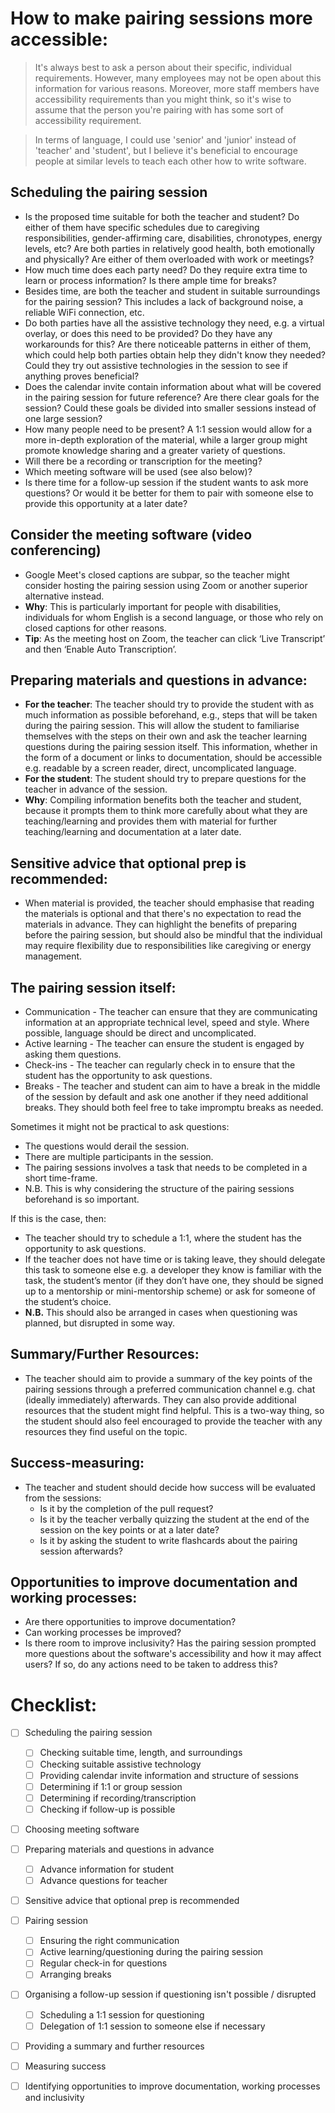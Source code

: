 # How to make pairing sessions more accessible:

>It's always best to ask a person about their specific, individual requirements. However, many employees may not be open about this information for various reasons. Moreover, more staff members have accessibility requirements than you might think, so it's wise to assume that the person you're pairing with has some sort of accessibility requirement.

>In terms of language, I could use 'senior' and 'junior' instead of 'teacher' and 'student', but I believe it's beneficial to encourage people at similar levels to teach each other how to write software.

## Scheduling the pairing session
* Is the proposed time suitable for both the teacher and student? Do either of them have specific schedules due to caregiving responsibilities, gender-affirming care, disabilities, chronotypes, energy levels, etc? Are both parties in relatively good health, both emotionally and physically? Are either of them overloaded with work or meetings?
* How much time does each party need? Do they require extra time to learn or process information? Is there ample time for breaks?
* Besides time, are both the teacher and student in suitable surroundings for the pairing session? This includes a lack of background noise, a reliable WiFi connection, etc.
* Do both parties have all the assistive technology they need, e.g. a virtual overlay, or does this need to be provided? Do they have any workarounds for this? Are there noticeable patterns in either of them, which could help both parties obtain help they didn't know they needed? Could they try out assistive technologies in the session to see if anything proves beneficial?
* Does the calendar invite contain information about what will be covered in the pairing session for future reference? Are there clear goals for the session? Could these goals be divided into smaller sessions instead of one large session?
* How many people need to be present? A 1:1 session would allow for a more in-depth exploration of the material, while a larger group might promote knowledge sharing and a greater variety of questions.
* Will there be a recording or transcription for the meeting?
* Which meeting software will be used (see also below)?
* Is there time for a follow-up session if the student wants to ask more questions? Or would it be better for them to pair with someone else to provide this opportunity at a later date?

## Consider the meeting software (video conferencing) 
* Google Meet's closed captions are subpar, so the teacher might consider hosting the pairing session using Zoom or another superior alternative instead. 
* **Why**: This is particularly important for people with disabilities, individuals for whom English is a second language, or those who rely on closed captions for other reasons.
* **Tip**: As the meeting host on Zoom, the teacher can click ‘Live Transcript’ and then ‘Enable Auto Transcription’.

## Preparing materials and questions in advance:
* **For the teacher**: The teacher should try to provide the student with as much information as possible beforehand, e.g., steps that will be taken during the pairing session. This will allow the student to familiarise themselves with the steps on their own and ask the teacher learning questions during the pairing session itself. This information, whether in the form of a document or links to documentation, should be accessible e.g. readable by a screen reader, direct, uncomplicated language.
* **For the student**: The student should try to prepare questions for the teacher in advance of the session.
* **Why**: Compiling information benefits both the teacher and student, because it prompts them to think more carefully about what they are teaching/learning and provides them with material for further teaching/learning and documentation at a later date.

## Sensitive advice that optional prep is recommended:
* When material is provided, the teacher should emphasise that reading the materials is optional and that there's no expectation to read the materials in advance. They can highlight the benefits of preparing before the pairing session, but should also be mindful that the individual may require flexibility due to responsibilities like caregiving or energy management.

## The pairing session itself: 
* Communication - The teacher can ensure that they are communicating information at an appropriate technical level, speed and style. Where possible, language should be direct and uncomplicated.
* Active learning - The teacher can ensure the student is engaged by asking them questions.
* Check-ins - The teacher can regularly check in to ensure that the student has the opportunity to ask questions.
* Breaks - The teacher and student can aim to have a break in the middle of the session by default and ask one another if they need additional breaks. They should both feel free to take impromptu breaks as needed.

Sometimes it might not be practical to ask questions:
* The questions would derail the session.
* There are multiple participants in the session.
* The pairing sessions involves a task that needs to be completed in a short time-frame.
* N.B. This is why considering the structure of the pairing sessions beforehand is so important.

If this is the case, then:
* The teacher should try to schedule a 1:1, where the student has the opportunity to ask questions.
* If the teacher does not have time or is taking leave, they should delegate this task to someone else e.g. a developer they know is familiar with the task, the student’s mentor (if they don’t have one, they should be signed up to a mentorship or mini-mentorship scheme) or ask for someone of the student’s choice.
* **N.B.** This should also be arranged in cases when questioning was planned, but disrupted in some way.

## Summary/Further Resources:
* The teacher should aim to provide a summary of the key points of the pairing sessions through a preferred communication channel e.g. chat (ideally immediately) afterwards. They can also provide additional resources that the student might find helpful. This is a two-way thing, so the student should also feel encouraged to provide the teacher with any resources they find useful on the topic.

## Success-measuring:
* The teacher and student should decide how success will be evaluated from the sessions:
    * Is it by the completion of the pull request?
    * Is it by the teacher verbally quizzing the student at the end of the session on the key points or at a later date?
    * Is it by asking the student to write flashcards about the pairing session afterwards?

## Opportunities to improve documentation and working processes:
* Are there opportunities to improve documentation?
* Can working processes be improved?
* Is there room to improve inclusivity? Has the pairing session prompted more questions about the software's accessibility and how it may affect users? If so, do any actions need to be taken to address this?

# Checklist:
- [ ] Scheduling the pairing session
	- [ ] Checking suitable time, length, and surroundings
	- [ ] Checking suitable assistive technology
	- [ ] Providing calendar invite information and structure of sessions
	- [ ] Determining if 1:1 or group session
	- [ ] Determining if recording/transcription
	- [ ] Checking if follow-up is possible
- [ ] Choosing meeting software
- [ ] Preparing materials and questions in advance
	- [ ] Advance information for student
	- [ ] Advance questions for teacher
- [ ] Sensitive advice that optional prep is recommended
- [ ] Pairing session
	- [ ] Ensuring the right communication
	- [ ] Active learning/questioning during the pairing session
	- [ ] Regular check-in for questions
	- [ ] Arranging breaks
- [ ] Organising a follow-up session if questioning isn't possible / disrupted
	- [ ] Scheduling a 1:1 session for questioning
	- [ ] Delegation of 1:1 session to someone else if necessary
- [ ] Providing a summary and further resources
- [ ] Measuring success
- [ ] Identifying opportunities to improve documentation, working processes and inclusivity

	
	




